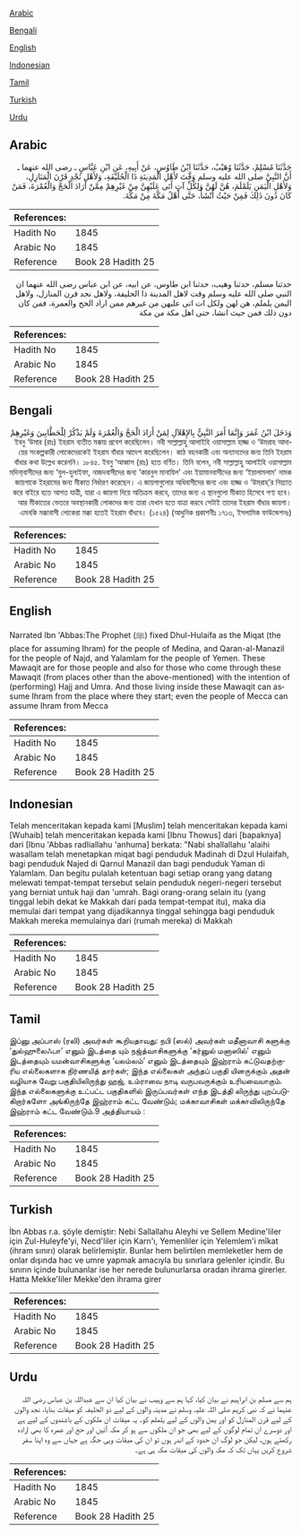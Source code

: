 [Arabic](#arabic)

[Bengali](#bengali)

[English](#english)

[Indonesian](#indonesian)

[Tamil](#tamil)

[Turkish](#turkish)

[Urdu](#urdu)

## Arabic


<div dir="rtl" lang="ar" style={{fontSize:'larger',backgroundColor:'#f8f9fa',padding:20}}>
حَدَّثَنَا مُسْلِمٌ، حَدَّثَنَا وُهَيْبٌ، حَدَّثَنَا ابْنُ طَاوُسٍ، عَنْ أَبِيهِ، عَنِ ابْنِ عَبَّاسٍ ـ رضى الله عنهما ـ أَنَّ النَّبِيَّ صلى الله عليه وسلم وَقَّتَ لأَهْلِ الْمَدِينَةِ ذَا الْحُلَيْفَةِ، وَلأَهْلِ نَجْدٍ قَرْنَ الْمَنَازِلِ، وَلأَهْلِ الْيَمَنِ يَلَمْلَمَ، هُنَّ لَهُنَّ وَلِكُلِّ آتٍ أَتَى عَلَيْهِنَّ مِنْ غَيْرِهِمْ مِمَّنْ أَرَادَ الْحَجَّ وَالْعُمْرَةَ، فَمَنْ كَانَ دُونَ ذَلِكَ فَمِنْ حَيْثُ أَنْشَأَ، حَتَّى أَهْلُ مَكَّةَ مِنْ مَكَّةَ‏.‏
</div>
<div style={{backgroundColor:'#f8f9fa',padding:20, marginBottom: 10}}><table> <thead> <tr> <th>References:</th> <th></th> </tr> </thead> <tbody><tr><td>Hadith No</td><td>1845</td></tr><tr><td>Arabic No</td><td>1845</td></tr><tr><td>Reference</td><td>Book 28 Hadith 25</td></tr></tbody></table></div>


<div dir="rtl" lang="ar" style={{fontSize:'larger',backgroundColor:'#f8f9fa',padding:20}}>
حدثنا مسلم، حدثنا وهيب، حدثنا ابن طاوس، عن ابيه، عن ابن عباس رضى الله عنهما ان النبي صلى الله عليه وسلم وقت لاهل المدينة ذا الحليفة، ولاهل نجد قرن المنازل، ولاهل اليمن يلملم، هن لهن ولكل ات اتى عليهن من غيرهم ممن اراد الحج والعمرة، فمن كان دون ذلك فمن حيث انشا، حتى اهل مكة من مكة
</div>
<div style={{backgroundColor:'#f8f9fa',padding:20, marginBottom: 10}}><table> <thead> <tr> <th>References:</th> <th></th> </tr> </thead> <tbody><tr><td>Hadith No</td><td>1845</td></tr><tr><td>Arabic No</td><td>1845</td></tr><tr><td>Reference</td><td>Book 28 Hadith 25</td></tr></tbody></table></div>

## Bengali


<div dir="rtl" lang="bn" style={{fontSize:'larger',backgroundColor:'#f8f9fa',padding:20}}>
وَدَخَلَ ابْنُ عُمَرَ وَإِنَّمَا أَمَرَ النَّبِيُّ بِالإِهْلاَلِ لِمَنْ أَرَادَ الْحَجَّ وَالْعُمْرَةَ وَلَمْ يَذْكُرْ لِلْحَطَّابِينَ وَغَيْرِهِمْ ইবনু ‘উমার (রাঃ) ইহরাম ব্যতীত মক্কায় প্রবেশ করেছিলেন। নবী সাল্লাল্লাহু আলাইহি ওয়াসাল্লাম হাজ্জ ও ‘উমরাহ আদায়ের সংকল্পকারী লোকেদেরকেই ইহরাম বাঁধার আদেশ করেছিলেন। কাঠ বহনকারী এবং অন্যান্যদের জন্য তিনি ইহরাম বাঁধার কথা উল্লেখ করেননি। ১৮৪৫. ইবনু ‘আব্বাস (রাঃ) হতে বর্ণিত। তিনি বলেন, নবী সাল্লাল্লাহু আলাইহি ওয়াসাল্লাম মদিনা্বাসীদের জন্য ‘যুল-হুলাইফা, নাজদবাসীদের জন্য ‘কারনুল মানাযিল’ এবং ইয়ামানবাসীদের জন্য ‘ইয়ালামলাম’ নামক জায়গাকে ইহরামের জন্য মীকাত নির্ধারণ করেছেন। এ জায়গাগুলোর অধিবাসীদের জন্য এবং হাজ্জ ও ‘উমরাহ্’র নিয়্যাত করে বাইরে হতে আগত যাত্রী, যারা এ জায়গা দিয়ে অতিক্রম করবে, তাদের জন্য এ স্থানগুলো মীকাত হিসেবে গণ্য হবে। আর মীকাতের ভেতরে অবস্থানকারী লোকদের জন্য তারা যেখান হতে যাত্রা করবে সেটাই তাদের ইহরাম বাঁধার জায়গা। এমনকি মক্কাবাসী লোকেরা মক্কা হতেই ইহরাম বাঁধবে। (১৫২৪) (আধুনিক প্রকাশনীঃ ১৭১৩, ইসলামিক ফাউন্ডেশনঃ)
</div>
<div style={{backgroundColor:'#f8f9fa',padding:20, marginBottom: 10}}><table> <thead> <tr> <th>References:</th> <th></th> </tr> </thead> <tbody><tr><td>Hadith No</td><td>1845</td></tr><tr><td>Arabic No</td><td>1845</td></tr><tr><td>Reference</td><td>Book 28 Hadith 25</td></tr></tbody></table></div>

## English


<div dir="ltr" lang="en" style={{fontSize:'larger',backgroundColor:'#f8f9fa',padding:20}}>
Narrated Ibn 'Abbas:The Prophet (ﷺ) fixed Dhul-Hulaifa as the Miqat (the place for assuming Ihram) for the people of Medina, and Qaran-al-Manazil for the people of Najd, and Yalamlam for the people of Yemen. These Mawaqit are for those people and also for those who come through these Mawaqit (from places other than the above-mentioned) with the intention of (performing) Hajj and Umra. And those living inside these Mawaqit can assume Ihram from the place where they start; even the people of Mecca can assume Ihram from Mecca
</div>
<div style={{backgroundColor:'#f8f9fa',padding:20, marginBottom: 10}}><table> <thead> <tr> <th>References:</th> <th></th> </tr> </thead> <tbody><tr><td>Hadith No</td><td>1845</td></tr><tr><td>Arabic No</td><td>1845</td></tr><tr><td>Reference</td><td>Book 28 Hadith 25</td></tr></tbody></table></div>

## Indonesian


<div dir="ltr" lang="id" style={{fontSize:'larger',backgroundColor:'#f8f9fa',padding:20}}>
Telah menceritakan kepada kami [Muslim] telah menceritakan kepada kami [Wuhaib] telah menceritakan kepada kami [Ibnu Thowus] dari [bapaknya] dari [Ibnu 'Abbas radliallahu 'anhuma] berkata: "Nabi shallallahu 'alaihi wasallam telah menetapkan miqat bagi penduduk Madinah di Dzul Hulaifah, bagi penduduk Najed di Qarnul Manazil dan bagi penduduk Yaman di Yalamlam. Dan begitu pulalah ketentuan bagi setiap orang yang datang melewati tempat-tempat tersebut selain penduduk negeri-negeri tersebut yang berniat untuk haji dan 'umrah. Bagi orang-orang selain itu (yang tinggal lebih dekat ke Makkah dari pada tempat-tempat itu), maka dia memulai dari tempat yang dijadikannya tinggal sehingga bagi penduduk Makkah mereka memulainya dari (rumah mereka) di Makkah
</div>
<div style={{backgroundColor:'#f8f9fa',padding:20, marginBottom: 10}}><table> <thead> <tr> <th>References:</th> <th></th> </tr> </thead> <tbody><tr><td>Hadith No</td><td>1845</td></tr><tr><td>Arabic No</td><td>1845</td></tr><tr><td>Reference</td><td>Book 28 Hadith 25</td></tr></tbody></table></div>

## Tamil


<div dir="ltr" lang="ta" style={{fontSize:'larger',backgroundColor:'#f8f9fa',padding:20}}>
இப்னு அப்பாஸ் (ரலி) அவர்கள் கூறியதாவது: நபி (ஸல்) அவர்கள் மதீனாவாசி களுக்கு ‘துல்ஹுலைஃபா’ எனும் இடத்தை யும் நஜ்த்வாசிகளுக்கு ‘கர்னுல் மனாஸில்’ எனும் இடத்தையும் யமன்வாசிகளுக்கு ‘யலம்லம்’ எனும் இடத்தையும் இஹ்ராம் கட்டுவதற்குரிய எல்லைகளாக நிர்ணயித் தார்கள்; இந்த எல்லைகள் அந்தப் பகுதி யினருக்கும் அதன் வழியாக வேறு பகுதியிலிருந்து ஹஜ், உம்ராவை நாடி வருபவருக்கும் உரியவையாகும். இந்த எல்லைகளுக்கு உட்பட்ட பகுதிகளில் இருப்பவர்கள் எந்த இடத்தி லிருந்து புறப்படுகிறார்களோ அங்கிருந்தே இஹ்ராம் கட்ட வேண்டும்; மக்காவாசிகள் மக்காவிலிருந்தே இஹ்ராம் கட்ட வேண்டும்.9 அத்தியாயம் :
</div>
<div style={{backgroundColor:'#f8f9fa',padding:20, marginBottom: 10}}><table> <thead> <tr> <th>References:</th> <th></th> </tr> </thead> <tbody><tr><td>Hadith No</td><td>1845</td></tr><tr><td>Arabic No</td><td>1845</td></tr><tr><td>Reference</td><td>Book 28 Hadith 25</td></tr></tbody></table></div>

## Turkish


<div dir="ltr" lang="tr" style={{fontSize:'larger',backgroundColor:'#f8f9fa',padding:20}}>
İbn Abbas r.a. şöyle demiştir: Nebi Sallallahu Aleyhi ve Sellem Medine'liler için Zul-Huleyfe'yi, Necd'liler için Karn'ı, Yemenliler için Yelemlem'i mîkat (ihram sınırı) olarak belirlemiştir. Bunlar hem belirtilen memleketler hem de onlar dışında hac ve umre yapmak amacıyla bu sınırlara gelenler içindir. Bu sınırın içinde bulunanlar ise her nerede bulunurlarsa oradan ihrama girerler. Hatta Mekke'Iiler Mekke'den ihrama girer
</div>
<div style={{backgroundColor:'#f8f9fa',padding:20, marginBottom: 10}}><table> <thead> <tr> <th>References:</th> <th></th> </tr> </thead> <tbody><tr><td>Hadith No</td><td>1845</td></tr><tr><td>Arabic No</td><td>1845</td></tr><tr><td>Reference</td><td>Book 28 Hadith 25</td></tr></tbody></table></div>

## Urdu


<div dir="rtl" lang="ur" style={{fontSize:'larger',backgroundColor:'#f8f9fa',padding:20}}>
ہم سے مسلم بن ابراہیم نے بیان کیا، کہا ہم سے وہیب نے بیان کیا ان سے عبداللہ بن عباس رضی اللہ عنہما نے کہ نبی کریم صلی اللہ علیہ وسلم نے مدینہ والوں کے لیے ذو الحلیفہ کو میقات بنایا، نجد والوں کے لیے قرن المنازل کو اور یمن والوں کے لیے یلملم کو۔ یہ میقات ان ملکوں کے باشندوں کے لیے ہے اور دوسرے ان تمام لوگوں کے لیے بھی جو ان ملکوں سے ہو کر مکہ آئیں اور حج اور عمرہ کا بھی ارادہ رکھتے ہوں، لیکن جو لوگ ان حدود کے اندر ہوں تو ان کی میقات وہی جگہ ہے جہاں سے وہ اپنا سفر شروع کریں یہاں تک کہ مکہ والوں کی میقات مکہ ہی ہے۔
</div>
<div style={{backgroundColor:'#f8f9fa',padding:20, marginBottom: 10}}><table> <thead> <tr> <th>References:</th> <th></th> </tr> </thead> <tbody><tr><td>Hadith No</td><td>1845</td></tr><tr><td>Arabic No</td><td>1845</td></tr><tr><td>Reference</td><td>Book 28 Hadith 25</td></tr></tbody></table></div>